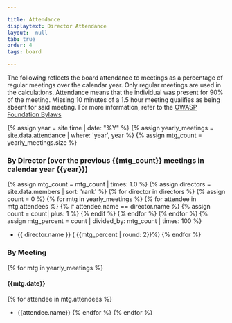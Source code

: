 ```yaml
---

title: Attendance
displaytext: Director Attendance
layout:  null
tab: true
order: 4
tags: board

---
```


The following reflects the board attendance to meetings as a percentage of regular meetings over the calendar year.  Only regular meetings are used in the calculations.  Attendance means that the individual was present for 90% of the meeting.  Missing 10 minutes of a 1.5 hour meeting qualifies as being absent for said meeting.  For more information, refer to the [OWASP Foundation Bylaws](/www-policy/legal/bylaws)

{% assign year = site.time | date: "%Y" %}
{% assign yearly_meetings = site.data.attendance | where: 'year', year %}
{% assign mtg_count = yearly_meetings.size %}
### By Director (over the previous {{mtg_count}} meetings in calendar year {{year}})
{% assign mtg_count = mtg_count | times: 1.0 %}
{% assign directors = site.data.members | sort: 'rank' %}
{% for director in directors %}
{% assign count = 0 %}
{% for mtg in yearly_meetings %}
{% for attendee in mtg.attendees %}
{% if attendee.name == director.name %}
{% assign count = count| plus: 1 %}
{% endif %}
{% endfor %}
{% endfor %}
{% assign mtg_percent = count | divided_by: mtg_count | times: 100 %}
* {{ director.name }} ( {{mtg_percent | round: 2}}%)
{% endfor %}


### By Meeting
{% for mtg in yearly_meetings %}

#### {{mtg.date}}
{% for attendee in mtg.attendees %}
* {{attendee.name}}
{% endfor %}
{% endfor %}